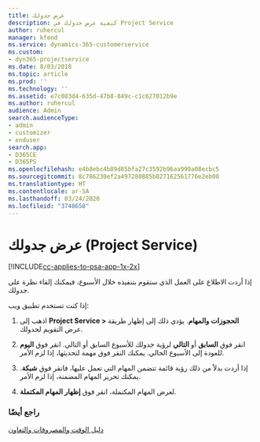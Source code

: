 ```yaml
---
title: عرض جدولك
description: كيفية عرض جدولك في Project Service
author: ruhercul
manager: kfend
ms.service: dynamics-365-customerservice
ms.custom:
- dyn365-projectservice
ms.date: 8/03/2018
ms.topic: article
ms.prod: ''
ms.technology: ''
ms.assetid: e7c083d4-635d-47b8-849c-c1c627012b9e
ms.author: ruhercul
audience: Admin
search.audienceType:
- admin
- customizer
- enduser
search.app:
- D365CE
- D365PS
ms.openlocfilehash: e4b8ebc4b89d85bfa27c3592b96aa999a08ecbc5
ms.sourcegitcommit: 8c786230ef2a497280885b827162561776e2eb00
ms.translationtype: HT
ms.contentlocale: ar-SA
ms.lasthandoff: 03/24/2020
ms.locfileid: "3748658"
---
```

# <a name="view-your-schedule-project-service"></a>عرض جدولك (Project Service)

[!INCLUDE[cc-applies-to-psa-app-1x-2x](../includes/cc-applies-to-psa-app-1x-2x.md)]

إذا أردت الاطلاع على العمل الذي ستقوم بتنفيذه خلال الأسبوع، فيمكنك إلقاء نظرة على جدولك.  
  
 إذا كنت تستخدم تطبيق ويب:  
  
1.  اذهب إلى **Project Service > الحجوزات والمهام**. يؤدي ذلك إلى إظهار طريقة عرض التقويم لجدولك.  
  
2.  انقر فوق **السابق** أو **التالي** لرؤية جدولك للأسبوع السابق أو التالي. انقر فوق **اليوم** للعودة إلى الأسبوع الحالي. يمكنك النقر فوق مهمة لتحديثها، إذا لزم الأمر.  
  
3.  إذا أردت بدلاً من ذلك رؤية قائمة تتضمن المهام التي تعمل عليها، فانقر فوق **شبكة**. يمكنك تحرير المهام المضمنة، إذا لزم الأمر.  
  
4.  لعرض المهام المكتملة، انقر فوق **إظهار المهام المكتملة**.  
  
### <a name="see-also"></a>راجع أيضًا  
 [دليل الوقت والمصروفات والتعاون](../project-service/time-expense-collaboration-guide.md)

